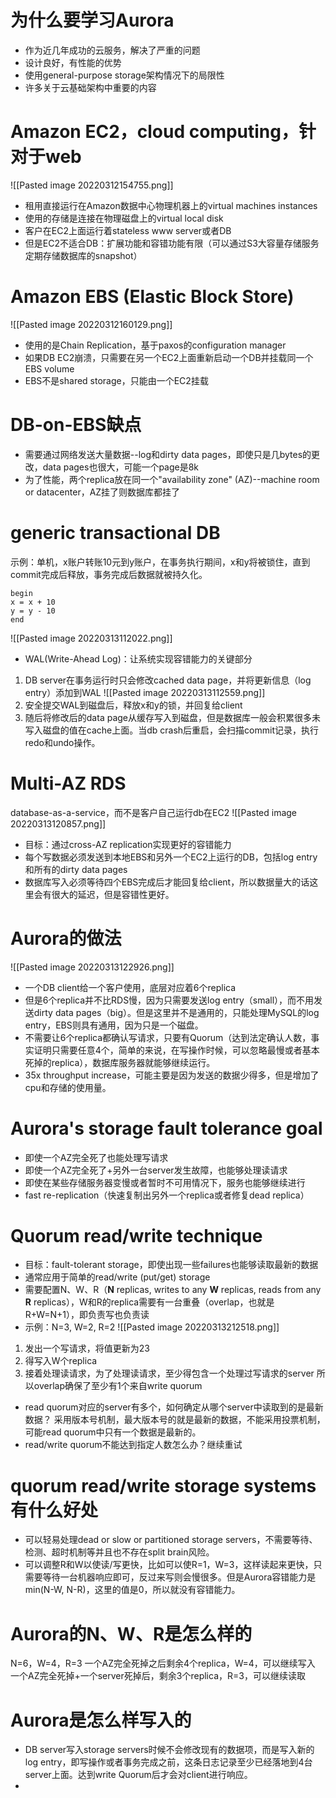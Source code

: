 # 为什么要学习Aurora
- 作为近几年成功的云服务，解决了严重的问题
- 设计良好，有性能的优势
- 使用general-purpose storage架构情况下的局限性
- 许多关于云基础架构中重要的内容
# Amazon EC2，cloud computing，针对于web
![[Pasted image 20220312154755.png]]
- 租用直接运行在Amazon数据中心物理机器上的virtual machines instances
- 使用的存储是连接在物理磁盘上的virtual local disk
- 客户在EC2上面运行着stateless www server或者DB
- 但是EC2不适合DB：扩展功能和容错功能有限（可以通过S3大容量存储服务定期存储数据库的snapshot）
# Amazon EBS (Elastic Block Store)
![[Pasted image 20220312160129.png]]
- 使用的是Chain Replication，基于paxos的configuration manager
- 如果DB EC2崩溃，只需要在另一个EC2上面重新启动一个DB并挂载同一个EBS volume
- EBS不是shared storage，只能由一个EC2挂载
# DB-on-EBS缺点
- 需要通过网络发送大量数据--log和dirty data pages，即使只是几bytes的更改，data pages也很大，可能一个page是8k
- 为了性能，两个replica放在同一个"availability zone" (AZ)--machine room or datacenter，AZ挂了则数据库都挂了
# generic transactional DB
示例：单机，x账户转账10元到y账户，在事务执行期间，x和y将被锁住，直到commit完成后释放，事务完成后数据就被持久化。
```
begin
x = x + 10
y = y - 10
end
```
![[Pasted image 20220313112022.png]]
- WAL(Write-Ahead Log)：让系统实现容错能力的关键部分
1. DB server在事务运行时只会修改cached data page，并将更新信息（log entry）添加到WAL
![[Pasted image 20220313112559.png]]
2. 安全提交WAL到磁盘后，释放x和y的锁，并回复给client
3. 随后将修改后的data page从缓存写入到磁盘，但是数据库一般会积累很多未写入磁盘的值在cache上面。当db crash后重启，会扫描commit记录，执行redo和undo操作。
# Multi-AZ RDS
database-as-a-service，而不是客户自己运行db在EC2
![[Pasted image 20220313120857.png]]
- 目标：通过cross-AZ replication实现更好的容错能力
- 每个写数据必须发送到本地EBS和另外一个EC2上运行的DB，包括log entry和所有的dirty data pages
- 数据库写入必须等待四个EBS完成后才能回复给client，所以数据量大的话这里会有很大的延迟，但是容错性更好。
# Aurora的做法
![[Pasted image 20220313122926.png]]
- 一个DB client给一个客户使用，底层对应着6个replica
- 但是6个replica并不比RDS慢，因为只需要发送log entry（small），而不用发送dirty data pages（big）。但是这里并不是通用的，只能处理MySQL的log entry，EBS则具有通用，因为只是一个磁盘。
- 不需要让6个replica都确认写请求，只要有Quorum（达到法定确认人数，事实证明只需要任意4个，简单的来说，在写操作时候，可以忽略最慢或者基本死掉的replica），数据库服务器就能够继续运行。
- 35x throughput increase，可能主要是因为发送的数据少得多，但是增加了cpu和存储的使用量。
# Aurora's storage fault tolerance goal
- 即使一个AZ完全死了也能处理写请求
- 即使一个AZ完全死了+另外一台server发生故障，也能够处理读请求
- 即使在某些存储服务器变慢或者暂时不可用情况下，服务也能够继续进行
- fast re-replication（快速复制出另外一个replica或者修复dead replica）
# Quorum read/write technique
- 目标：fault-tolerant storage，即使出现一些failures也能够读取最新的数据
- 通常应用于简单的read/write (put/get) storage
- 需要配置N、W、R（**N** replicas, writes to any **W** replicas,  reads from any **R** replicas），W和R的replica需要有一台重叠（overlap，也就是R+W=N+1），即负责写也负责读
- 示例：N=3, W=2, R=2
![[Pasted image 20220313212518.png]]
1. 发出一个写请求，将值更新为23
2. 得写入W个replica
3. 接着处理读请求，为了处理读请求，至少得包含一个处理过写请求的server
所以overlap确保了至少有1个来自write quorum
- read quorum对应的server有多个，如何确定从哪个server中读取到的是最新数据？
采用版本号机制，最大版本号的就是最新的数据，不能采用投票机制，可能read quorum中只有一个数据是最新的。
- read/write quorum不能达到指定人数怎么办？继续重试
# quorum read/write storage systems有什么好处
- 可以轻易处理dead or slow or partitioned storage servers，不需要等待、检测、超时机制等并且也不存在split brain风险。
- 可以调整R和W以使读/写更快，比如可以使R=1，W=3，这样读起来更快，只需要等待一台机器响应即可，反过来写则会慢很多。但是Aurora容错能力是min(N-W, N-R)，这里的值是0，所以就没有容错能力。
# Aurora的N、W、R是怎么样的
N=6，W=4，R=3
一个AZ完全死掉之后剩余4个replica，W=4，可以继续写入
一个AZ完全死掉+一个server死掉后，剩余3个replica，R=3，可以继续读取
# Aurora是怎么样写入的
- DB server写入storage servers时候不会修改现有的数据项，而是写入新的log entry，即写操作或者事务完成之前，这条日志记录至少已经落地到4台server上面。达到write Quorum后才会对client进行响应。
- 